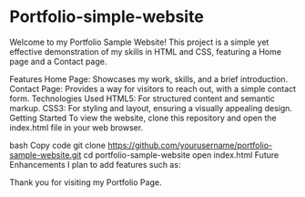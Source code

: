 # Portfolio-simple-website

Welcome to my Portfolio Sample Website! This project is a simple yet effective demonstration of my skills in HTML and CSS, featuring a Home page and a Contact page.

Features
Home Page: Showcases my work, skills, and a brief introduction.
Contact Page: Provides a way for visitors to reach out, with a simple contact form.
Technologies Used
HTML5: For structured content and semantic markup.
CSS3: For styling and layout, ensuring a visually appealing design.
Getting Started
To view the website, clone this repository and open the index.html file in your web browser.

bash
Copy code
git clone https://github.com/yourusername/portfolio-sample-website.git
cd portfolio-sample-website
open index.html
Future Enhancements
I plan to add features such as:

Thank you for visiting my  Portfolio Page.

